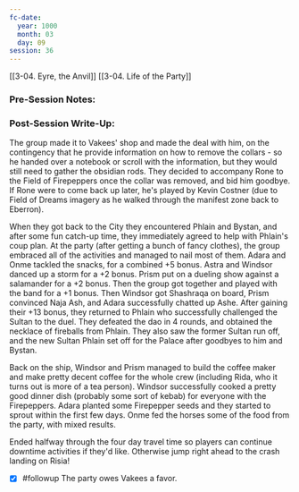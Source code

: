 ```yaml
---
fc-date:
  year: 1000
  month: 03
  day: 09
session: 36
---
```

[[3-04. Eyre, the Anvil]] [[3-04. Life of the Party]]

### Pre-Session Notes:


### Post-Session Write-Up:

The group made it to Vakees' shop and made the deal with him, on the contingency that he provide information on how to remove the collars - so he handed over a notebook or scroll with the information, but they would still need to gather the obsidian rods. They decided to accompany Rone to the Field of Firepeppers once the collar was removed, and bid him goodbye. If Rone were to come back up later, he's played by Kevin Costner (due to Field of Dreams imagery as he walked through the manifest zone back to Eberron).

When they got back to the City they encountered Phlain and Bystan, and after some fun catch-up time, they immediately agreed to help with Phlain's coup plan. At the party (after getting a bunch of fancy clothes), the group embraced all of the activities and managed to nail most of them. Adara and Onme tackled the snacks, for a combined +5 bonus. Astra and Windsor danced up a storm for a +2 bonus. Prism put on a dueling show against a salamander for a +2 bonus. Then the group got together and played with the band for a +1 bonus. Then Windsor got Shashraqa on board, Prism convinced Naja Ash, and Adara successfully chatted up Ashe. After gaining their +13 bonus, they returned to Phlain who successfully challenged the Sultan to the duel. They defeated the dao in 4 rounds, and obtained the necklace of fireballs from Phlain. They also saw the former Sultan run off, and the new Sultan Phlain set off for the Palace after goodbyes to him and Bystan.

Back on the ship, Windsor and Prism managed to build the coffee maker and make pretty decent coffee for the whole crew (including Rida, who it turns out is more of a tea person). Windsor successfully cooked a pretty good dinner dish (probably some sort of kebab) for everyone with the Firepeppers. Adara planted some Firepepper seeds and they started to sprout within the first few days. Onme fed the horses some of the food from the party, with mixed results.

Ended halfway through the four day travel time so players can continue downtime activities if they'd like. Otherwise jump right ahead to the crash landing on Risia!

- [x] #followup The party owes Vakees a favor.
